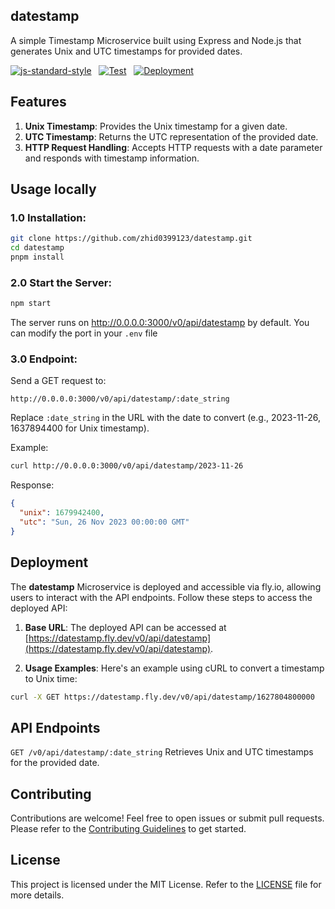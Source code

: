 ## datestamp

A simple Timestamp Microservice built using Express and Node.js that generates Unix and UTC timestamps for provided dates.

[![js-standard-style](https://img.shields.io/badge/style-standard-brightgreen.svg?style=flat)](https://standardjs.com/) &nbsp;
[![Test](https://github.com/zhid0399123/datestamp/actions/workflows/CI.yml/badge.svg)](https://github.com/zhid0399123/datestamp/actions/workflows/CI.yml) &nbsp;
[![Deployment](https://github.com/zhid0399123/datestamp/actions/workflows/fly.yml/badge.svg)](https://github.com/zhid0399123/datestamp/actions/workflows/fly.yml) &nbsp;

## Features

1. **Unix Timestamp**: Provides the Unix timestamp for a given date.
2. **UTC Timestamp**: Returns the UTC representation of the provided date.
3. **HTTP Request Handling**: Accepts HTTP requests with a date parameter and responds with timestamp information.

## Usage locally

### 1.0 Installation:

```bash
git clone https://github.com/zhid0399123/datestamp.git
cd datestamp
pnpm install
```

### 2.0 Start the Server:

```bash
npm start
```

The server runs on <a href="http://0.0.0.0:3000/v0/api/datestamp">http://0.0.0.0:3000/v0/api/datestamp</a> by default. You can modify the port in your `.env` file

### 3.0 Endpoint:

Send a GET request to:

```
http://0.0.0.0:3000/v0/api/datestamp/:date_string
```

Replace `:date_string` in the URL with the date to convert (e.g., 2023-11-26, 1637894400 for Unix timestamp).

Example:

```bash
curl http://0.0.0.0:3000/v0/api/datestamp/2023-11-26
```

Response:

```json
{
  "unix": 1679942400,
  "utc": "Sun, 26 Nov 2023 00:00:00 GMT"
}
```

## Deployment 

The **datestamp** Microservice is deployed and accessible via fly.io, allowing users to interact with the API endpoints. Follow these steps to access the deployed API:

1. **Base URL**: The deployed API can be accessed at [https://datestamp.fly.dev/v0/api/datestamp](https://datestamp.fly.dev/v0/api/datestamp).

2. **Usage Examples**: Here's an example using cURL to convert a timestamp to Unix time:

```bash
curl -X GET https://datestamp.fly.dev/v0/api/datestamp/1627804800000
```

## API Endpoints

`GET /v0/api/datestamp/:date_string` Retrieves Unix and UTC timestamps for the provided date.

## Contributing

Contributions are welcome! Feel free to open issues or submit pull requests. Please refer to the [Contributing Guidelines](CONTRIBUTING.md) to get started.

## License

This project is licensed under the MIT License. Refer to the [LICENSE](LICENSE) file for more details.
